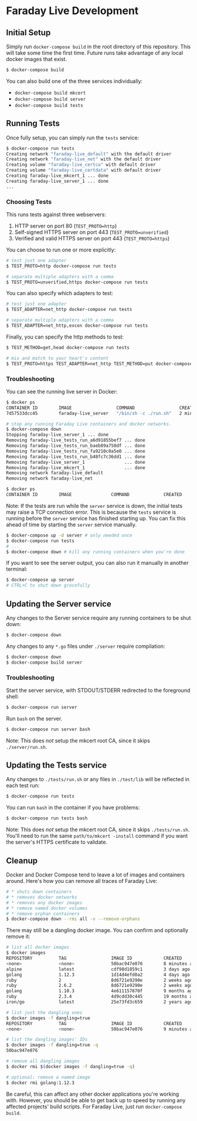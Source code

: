 # Faraday Live Development

## Initial Setup

Simply run `docker-compose build` in the root directory of this repository. This
will take some time the first time. Future runs take advantage of any local
docker images that exist.

```bash
$ docker-compose build
```

You can also build one of the three services individually:

* `docker-compose build mkcert`
* `docker-compose build server`
* `docker-compose build tests`

## Running Tests

Once fully setup, you can simply run the `tests` service:

```bash
$ docker-compose run tests
Creating network "faraday-live_default" with the default driver
Creating network "faraday-live_net" with the default driver
Creating volume "faraday-live_certca" with default driver
Creating volume "faraday-live_certdata" with default driver
Creating faraday-live_mkcert_1 ... done
Creating faraday-live_server_1 ... done
...
```

### Choosing Tests

This runs tests against three webservers:

1. HTTP server on port 80 (`TEST_PROTO=http`)
2. Self-signed HTTPS server on port 443 (`TEST_PROTO=unverified`)
3. Verified and valid HTTPS server on port 443 (`TEST_PROTO=https`)


You can choose to run one or more explicitly:

```bash
# test just one adapter
$ TEST_PROTO=http docker-compose run tests

# separate multiple adapters with a comma
$ TEST_PROTO=unverified,https docker-compose run tests
```

You can also specify which adapters to test:

```bash
# test just one adapter
$ TEST_ADAPTER=net_http docker-compose run tests

# separate multiple adapters with a comma
$ TEST_ADAPTER=net_http,excon docker-compose run tests
```

Finally, you can specify the http methods to test:

```bash
$ TEST_METHOD=get,head docker-compose run tests

# mix and match to your heart's content
$ TEST_PROTO=https TEST_ADAPTER=net_http TEST_METHOD=put docker-compose run tests
```

### Troubleshooting

You can see the running live server in Docker:

```bash
$ docker ps
CONTAINER ID        IMAGE                 COMMAND                 CREATED             STATUS              PORTS               NAMES
7d57533dcc45        faraday-live_server   "/bin/sh -c ./run.sh"   2 minutes ago       Up 2 minutes        80/tcp, 443/tcp     faraday-live_server_1

# stop any running Faraday Live containers and docker networks.
$ docker-compose down
Stopping faraday-live_server_1 ... done
Removing faraday-live_tests_run_a6d91855bef7 ... done
Removing faraday-live_tests_run_baeb89a750df ... done
Removing faraday-live_tests_run_fa9210c0a5e0 ... done
Removing faraday-live_tests_run_b48fc7c36dd1 ... done
Removing faraday-live_server_1               ... done
Removing faraday-live_mkcert_1               ... done
Removing network faraday-live_default
Removing network faraday-live_net

$ docker ps
CONTAINER ID        IMAGE               COMMAND             CREATED             STATUS              PORTS               NAMES
```

Note: If the tests are run while the `server` service is down, the initial
tests may raise a TCP connection error. This is because the `tests` service is
running before the `server` service has finished starting up. You can fix this
ahead of time by starting the `server` service manually.

```bash
$ docker-compose up -d server # only needed once
$ docker-compose run tests
# ...
$ docker-compose down # kill any running containers when you're done
```

If you want to see the server output, you can also run it manually in another
terminal:

```bash
$ docker-compose up server
# CTRL+C to shut down gracefully
```

## Updating the Server service

Any changes to the Server service require any running containers to be shut
down:

```bash
$ docker-compose down
```

Any changes to any `*.go` files under `./server` require compilation:

```bash
$ docker-compose down
$ docker-compose build server
```

### Troubleshooting

Start the server service, with STDOUT/STDERR redirected to the foreground shell:

```bash
$ docker-compose run server
```

Run `bash` on the server.

```bash
$ docker-compose run server bash
```

Note: This does _not_ setup the mkcert root CA, since it skips
`./server/run.sh`.

## Updating the Tests service

Any changes to `./tests/run.sh` or any files in `./test/lib` will be reflected
in each test run:

```bash
$ docker-compose run tests
```

You can run `bash` in the container if you have problems:

```bash
$ docker-compose run tests bash
```

Note: This does _not_ setup the mkcert root CA, since it skips
`./tests/run.sh`. You'll need to run the same `path/to/mkcert -install` command
if you want the server's HTTPS certificate to validate.

## Cleanup

Docker and Docker Compose tend to leave a lot of images and containers around.
Here's how you can remove all traces of Faraday Live:

```bash
# * shuts down containers
# * removes docker networks
# * removes any docker images
# * remove named docker volumes
# * remove orphan containers
$ docker-compose down --rmi all -v --remove-orphans
```

There may still be a dangling docker image. You can confirm and optionally
remove it:

```bash
# list all docker images
$ docker images
REPOSITORY          TAG                 IMAGE ID            CREATED             SIZE
<none>              <none>              50bac947e076        8 minutes ago       807MB
alpine              latest              cdf98d1859c1        3 days ago          5.53MB
golang              1.12.3              1d14d4efd0a2        4 days ago          774MB
ruby                2                   8d6721e9290e        2 weeks ago         870MB
ruby                2.6.2               8d6721e9290e        2 weeks ago         870MB
golang              1.10.3              4e611157870f        9 months ago        794MB
ruby                2.3.4               4d9cdd30c445        19 months ago       735MB
iron/go             latest              25e73fd3c659        2 years ago         7.58MB

# list just the dangling ones
$ docker images -f dangling=true
REPOSITORY          TAG                 IMAGE ID            CREATED             SIZE
<none>              <none>              50bac947e076        9 minutes ago       807MB

# list the dangling images' IDs
$ docker images -f dangling=true -q
50bac947e076

# remove all dangling images
$ docker rmi $(docker images -f dangling=true -q)

# optional: remove a named image
$ docker rmi golang:1.12.3
```

Be careful, this can affect any other docker applications you're working with.
However, you should be able to get back up to speed by running any affected
projects' build scripts. For Faraday Live, just run `docker-compose build`.
